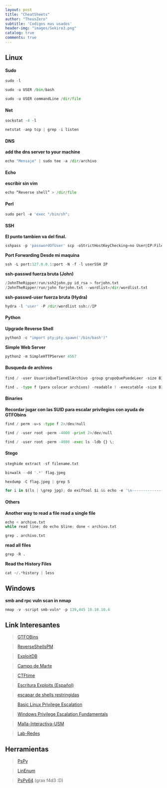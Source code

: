 ```yaml
---
layout: post
title: "CheatSheets"
author: "TheusZero"
subtitle: 'Codigos mas usados'
header-img: "images/Sekiro3.png"
catalog: true
comments: true
---
```

## Linux

#### Sudo 

```Python
sudo -l
```

```Python
sudo -u USER /bin/bash
```

```Python
sudo -u USER commandLine /dir/file
```
#### Net
```Python
sockstat -4 -l 
```
```Python
netstat -anp tcp | grep -i listen
```
#### DNS

**add the dns server to your machine**

```Python
echo "Mensaje" | sudo tee -a /dir/archivo 
```

#### Echo

**escribir sin vim**
```Python
echo “Reverse shell” > /dir/file
```
#### Perl

```Python
sudo perl -e 'exec "/bin/sh";
```
#### SSH

**El punto tambien va del final.**
```Python
sshpass -p 'passwordOfUser' scp -oStrictHostKeyChecking=no User@IP:File .
```

**Port Forwarding Desde mi maquina**
```Python
ssh -L port:127.0.0.1:port -N -f -l userSSH IP 
```

**ssh-passwd fuerza bruta (John)**

```Python
/JohnTheRipper/run/ssh2john.py id_rsa > forjohn.txt
/JohnTheRipper/run/john forjohn.txt --wordlist=/dir/wordlist.txt
```

**ssh-passwd-user fuerza bruta (Hydra)**

```Python
hydra -l 'user' -P /dir/wordlist ssh://IP 
```

#### Python
**Upgrade Reverse Shell**
```Python
python3 -c "import pty;pty.spawn('/bin/bash')"
```
**Simple Web Server**
```Python
python2 -m SimpleHTTPServer 4567
```
#### Busqueda de archivos
```Python
find / -user UsuarioQueTieneElArchivo -group grupoQuePuedeLeer -size BITSc (recordar el c)
```

```Python
find . -type f (para colocar archivos) -readable ! -executable -size BITSc
```

#### Binaries

**Recordar jugar con las SUID para escalar privilegios con ayuda de GTFObins**

```Python
find / perm -u=s -type f 2>/dev/null
```
```Python
find / -user root -perm -4000 -print 2>/dev/null
```
```Python
find / -user root -perm -4000 -exec ls -ldb {} \;
```
#### Stego
```Python
steghide extract -sf filename.txt
```
```Python
binwalk --dd '.*' flag.jpeg
```
```Python
hexdump -C flag.jpeg | grep S
```
```Python
for i in $(ls | \grep jpg); do exiftool $i && echo -e '\n--------------------------------------\n'; done
```
#### Others
**Another way to read a file**
**read a single file**
```Python
echo < archive.txt
while read line; do echo $line; done < archivo.txt
```
```Python
grep . archivo.txt
```
**read all files**
```Python
grep -R .
```
**Read the History Files**
```Python
cat ~/.*history | less
```
## Windows

**smb and rpc vuln scan in nmap**
```Python
nmap -v -script smb-vuln* -p 139,445 10.10.10.4
```


## Link Interesantes

> [GTFOBins](https://gtfobins.github.io/)

> [ReverseShellsPM](http://pentestmonkey.net/cheat-sheet/shells/reverse-shell-cheat-sheet)

> [ExploitDB](https://www.exploit-db.com/)

> [Campo de Marte](https://www.campodemarte.cl/)

> [CTFtime](https://ctftime.org/)

> [Escritura Exploits (Español)](https://fundacion-sadosky.github.io/guia-escritura-exploits/)

> [escapar de shells restringidas](https://www.hackplayers.com/2018/05/tecnicas-para-escapar-de-restricted--shells.html)

> [Basic Linux Privilege Escalation](https://blog.g0tmi1k.com/2011/08/basic-linux-privilege-escalation/)

> [Windows Privilege Escalation Fundamentals](http://www.fuzzysecurity.com/tutorials/16.html)

> [Malla-Interactiva-USM](https://mallas.labcomp.cl/?m=TEL)

> [Lab-Redes](http://www2.elo.utfsm.cl/~tel241/20102s/)

## Herramientas
> [PsPy](https://github.com/DominicBreuker/pspy) 

> [LinEnum](https://github.com/rebootuser/LinEnum/)

> [PsPy64](https://f4d3.io/assets/downloads/linux/pspy64s) (grax f4d3 :D)

> []()